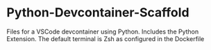 # Python-Devcontainer-Scaffold
Files for a VSCode devcontainer using Python. 
Includes the Python Extension.
The default terminal is Zsh as configured in the Dockerfile

